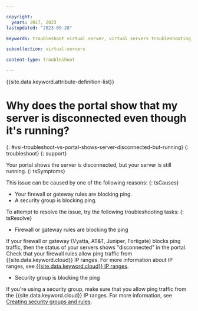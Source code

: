 ```yaml
---

copyright:
  years: 2017, 2023
lastupdated: "2023-09-28"

keywords: troubleshoot virtual server, virtual servers troubleshooting, tips, error, problem, insufficient capacity

subcollection: virtual-servers

content-type: troubleshoot

---
```


{{site.data.keyword.attribute-definition-list}}

# Why does the portal show that my server is disconnected even though it's running?
{: #vsi-troubleshoot-vs-portal-shows-server-disconnected-but-running}
{: troubleshoot}
{: support}

Your portal shows the server is disconnected, but your server is still running.
{: tsSymptoms}

This issue can be caused by one of the following reasons:
{: tsCauses}

* Your firewall or gateway rules are blocking ping.
* A security group is blocking ping.

To attempt to resolve the issue, try the following troubleshooting tasks:
{: tsResolve}

* Firewall or gateway rules are blocking the ping

If your firewall or gateway (Vyatta, AT&T, Juniper, Fortigate) blocks ping traffic, then the status of your servers shows "disconnected" in the portal. Check that your firewall rules allow ping traffic from {{site.data.keyword.cloud}} IP ranges. For more information about IP ranges, see [{{site.data.keyword.cloud}} IP ranges](/docs/cloud-infrastructure?topic=cloud-infrastructure-ibm-cloud-ip-ranges).

* Security group is blocking the ping

If you're using a security group, make sure that you allow ping traffic from the {{site.data.keyword.cloud}} IP ranges. For more information, see [Creating security groups and rules](/docs/security-groups?topic=security-groups-creating-security-groups).
